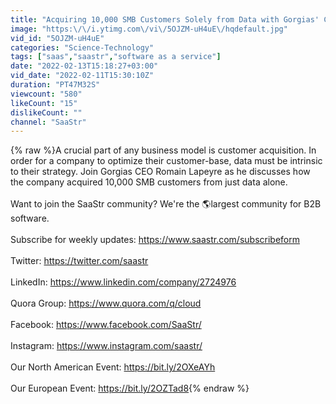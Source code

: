 ```yaml
---
title: "Acquiring 10,000 SMB Customers Solely from Data with Gorgias' CEO Romain Lapeyre"
image: "https:\/\/i.ytimg.com\/vi\/5OJZM-uH4uE\/hqdefault.jpg"
vid_id: "5OJZM-uH4uE"
categories: "Science-Technology"
tags: ["saas","saastr","software as a service"]
date: "2022-02-13T15:18:27+03:00"
vid_date: "2022-02-11T15:30:10Z"
duration: "PT47M32S"
viewcount: "580"
likeCount: "15"
dislikeCount: ""
channel: "SaaStr"
---
```

{% raw %}A crucial part of any business model is customer acquisition. In order for a company to optimize their customer-base, data must be intrinsic to their strategy. Join Gorgias CEO Romain Lapeyre as he discusses how the company acquired 10,000 SMB customers from just data alone. <br /><br />Want to join the SaaStr community?  We're the 🌎largest community for B2B software.  <br /><br />Subscribe for weekly updates: <a rel="nofollow" target="blank" href="https://www.saastr.com/subscribeform">https://www.saastr.com/subscribeform</a><br /><br />Twitter: <a rel="nofollow" target="blank" href="https://twitter.com/saastr">https://twitter.com/saastr</a> <br /><br />LinkedIn: <a rel="nofollow" target="blank" href="https://www.linkedin.com/company/2724976">https://www.linkedin.com/company/2724976</a> <br /><br />Quora Group: <a rel="nofollow" target="blank" href="https://www.quora.com/q/cloud">https://www.quora.com/q/cloud</a>  <br /><br />Facebook: <a rel="nofollow" target="blank" href="https://www.facebook.com/SaaStr/">https://www.facebook.com/SaaStr/</a>  <br /><br />Instagram: <a rel="nofollow" target="blank" href="https://www.instagram.com/saastr/">https://www.instagram.com/saastr/</a>  <br /><br />Our North American Event: <a rel="nofollow" target="blank" href="https://bit.ly/2OXeAYh">https://bit.ly/2OXeAYh</a> <br /><br />Our European Event: <a rel="nofollow" target="blank" href="https://bit.ly/2OZTad8">https://bit.ly/2OZTad8</a>{% endraw %}
